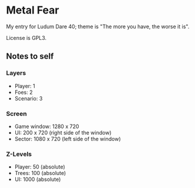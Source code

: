 # Metal Fear

My entry for Ludum Dare 40; theme is "The more you have, the worse it is".

License is GPL3.


## Notes to self

### Layers

* Player: 1
* Foes: 2
* Scenario: 3

### Screen

* Game window: 1280 x 720
* UI: 200 x 720 (right side of the window)
* Sector: 1080 x 720 (left side of the window)


### Z-Levels

* Player: 50 (absolute)
* Trees: 100 (absolute)
* UI: 1000 (absolute)
